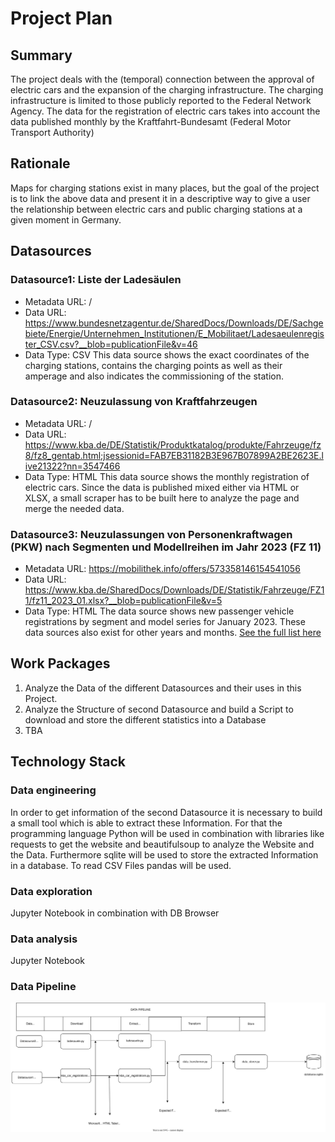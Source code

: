 # Project Plan

## Summary
The project deals with the (temporal) connection between the approval of electric cars and the expansion of the charging infrastructure. The charging infrastructure is limited to those publicly reported to the Federal Network Agency. The data for the registration of electric cars takes into account the data published monthly by the Kraftfahrt-Bundesamt (Federal Motor Transport Authority)
## Rationale
Maps for charging stations exist in many places, but the goal of the project is to link the above data and present it in a descriptive way to give a user the relationship between electric cars and public charging stations at a given moment in Germany.
## Datasources

### Datasource1: Liste der Ladesäulen
* Metadata URL: /
* Data URL: https://www.bundesnetzagentur.de/SharedDocs/Downloads/DE/Sachgebiete/Energie/Unternehmen_Institutionen/E_Mobilitaet/Ladesaeulenregister_CSV.csv?__blob=publicationFile&v=46
* Data Type: CSV
This data source shows the exact coordinates of the charging stations, contains the charging points as well as their amperage and also indicates the commissioning of the station.

### Datasource2: Neuzulassung von Kraftfahrzeugen
* Metadata URL: /
* Data URL: https://www.kba.de/DE/Statistik/Produktkatalog/produkte/Fahrzeuge/fz8/fz8_gentab.html;jsessionid=FAB7EB31182B3E967B07899A2BE2623E.live21322?nn=3547466
* Data Type: HTML
This data source shows the monthly registration of electric cars. Since the data is published mixed either via HTML or XLSX, a small scraper has to be built here to analyze the page and merge the needed data.

### Datasource3: Neuzulassungen von Personenkraftwagen (PKW) nach Segmenten und Modellreihen im Jahr 2023 (FZ 11)
* Metadata URL: https://mobilithek.info/offers/573358146154541056
* Data URL: https://www.kba.de/SharedDocs/Downloads/DE/Statistik/Fahrzeuge/FZ11/fz11_2023_01.xlsx?__blob=publicationFile&v=5
* Data Type: HTML
The data source shows new passenger vehicle registrations by segment and model series for January 2023. These data sources also exist for other years and months.
[See the full list here](https://mobilithek.info/offers?searchString=%22Neuzulassungen%20von%20Personenkraftwagen%22&page=2)


## Work Packages
1. Analyze the Data of the different Datasources and their uses in this Project.
2. Analyze the Structure of second Datasource and build a Script to download and store the different statistics into a Database 
3. TBA
## Technology Stack
### Data engineering
In order to get information of the second Datasource it is necessary to build a small tool which is able to extract these Information.
For that the programming language Python will be used in combination with libraries like requests to get the website and beautifulsoup to analyze the Website and the Data.
Furthermore sqlite will be used to store the extracted Information in a database. To read CSV Files pandas will be used.
### Data exploration
Jupyter Notebook in combination with DB Browser
### Data analysis
Jupyter Notebook
### Data Pipeline
![Dataflow in the Pipeline](data_pipeline.drawio.svg)



